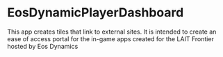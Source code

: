 # EosDynamicPlayerDashboard

This app creates tiles that link to external sites. It is intended to create an ease of access portal for the in-game apps created for the LAIT Frontier hosted by Eos Dynamics
